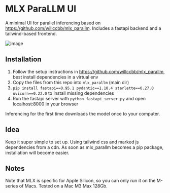 # MLX ParaLLM UI
A minimal UI for parallel inferencing based on https://github.com/willccbb/mlx_parallm. Includes a fastapi backend and a tailwind-based frontend.

![image](https://github.com/do-me/mlx_parallm_ui/assets/47481567/6d43145c-5922-4332-944c-91de7cd684ff)

## Installation 

1. Follow the setup instructions in https://github.com/willccbb/mlx_parallm, best install dependencies in a virtual env
2. Copy the files from this repo into `mlx_parallm` (main dir) 
3. `pip install fastapi==0.95.1 pydantic==1.10.4 starlette==0.27.0 uvicorn==0.22.0` to install missing dependencies
4. Run the fastapi server with `python fastapi_server.py` and open localhost:8000 in your browser

Inferencing for the first time downloads the model once to your computer.

## Idea 
Keep it super simple to set up. Using tailwind css and marked js dependencies from a cdn. 
As soon as mlx_parallm becomes a pip package, installation will become easier.

## Notes 
Note that MLX is specific for Apple Silicon, so you can only run it on the M-series of Macs. Tested on a Mac M3 Max 128Gb.
